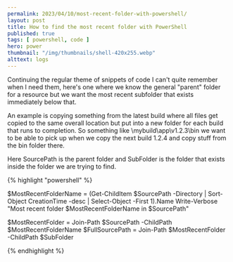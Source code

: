 ```yaml
---
permalink: 2023/04/10/most-recent-folder-with-powershell/
layout: post
title: How to find the most recent folder with PowerShell
published: true 
tags: [ powershell, code ] 
hero: power
thumbnail: "/img/thumbnails/shell-420x255.webp"
alttext: logs
---
```


Continuing the regular theme of snippets of code I can't quite remember when I need them, here's one where 
we know the general "parent" folder for a resource but we want the most recent subfolder that exists immediately 
below that. 

An example is copying something from the latest build where all files get copied to the same overall 
location but put into a new folder for each build that runs to completion. So something like \\mybuild\app\v1.2.3\bin
we want to be able to pick up when we copy the next build 1.2.4 and copy stuff from the bin folder there.

Here SourcePath is the parent folder and SubFolder is the folder that exists inside the folder we are trying to find. 

{% highlight "powershell" %}

$MostRecentFolderName = (Get-ChildItem $SourcePath -Directory | Sort-Object CreationTime -desc | Select-Object -First 1).Name
Write-Verbose "Most recent folder $MostRecentFolderName in $SourcePath"

$MostRecentFolder = Join-Path $SourcePath -ChildPath $MostRecentFolderName
$FullSourcePath = Join-Path $MostRecentFolder -ChildPath $SubFolder

{% endhighlight %}
